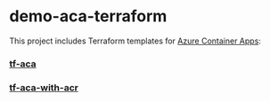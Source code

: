 # demo-aca-terraform

This project includes Terraform templates for [Azure Container Apps](https://learn.microsoft.com/en-us/azure/container-apps/overview):

### [tf-aca](/tf-aca/)

### [tf-aca-with-acr](/tf-aca-with-acr/)

